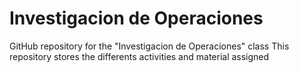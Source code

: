 # Investigacion de Operaciones
GitHub repository for the "Investigacion de Operaciones" class 
This repository stores the differents activities and material assigned
